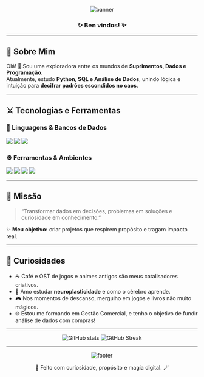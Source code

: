 

<!-- Banner -->
<p align="center">
  <img src="https://capsule-render.vercel.app/api?type=waving&color=0:5C258D,100:4389A2&height=180&section=header&text=🧙‍♀️%20HELLO%20WORD!%20🔮&fontSize=28&fontColor=fff&animation=fadeIn&fontAlignY=35" alt="banner"/>
</p>

<h3 align="center">✨ Ben vindos! ✨</h3>

---

## 🌌 Sobre Mim

Olá! 👋 Sou uma exploradora entre os mundos de **Suprimentos, Dados e Programação**.  
Atualmente, estudo **Python, SQL e Análise de Dados**, unindo lógica e intuição para **decifrar padrões escondidos no caos**.

---

## ⚔️ Tecnologias e Ferramentas

### 🐍 Linguagens & Bancos de Dados  
<p align="left">
  <img src="https://img.shields.io/badge/Python-3776AB?style=for-the-badge&logo=python&logoColor=white"/>
  <img src="https://img.shields.io/badge/SQL-003B57?style=for-the-badge&logo=postgresql&logoColor=white"/>
  <img src="https://img.shields.io/badge/Power%20BI-F2C811?style=for-the-badge&logo=powerbi&logoColor=black"/>
</p>

### ⚙️ Ferramentas & Ambientes  
<p align="left">
  <img src="https://img.shields.io/badge/Git-F05033?style=for-the-badge&logo=git&logoColor=white"/>
  <img src="https://img.shields.io/badge/GitHub-181717?style=for-the-badge&logo=github&logoColor=white"/>
  <img src="https://img.shields.io/badge/VS%20Code-0078D7?style=for-the-badge&logo=visualstudiocode&logoColor=white"/>
  <img src="https://img.shields.io/badge/Ubuntu-E95420?style=for-the-badge&logo=ubuntu&logoColor=white"/>
</p>

---

## 💫 Missão

> “Transformar dados em decisões, problemas em soluções e curiosidade em conhecimento.”  

✨ **Meu objetivo:** criar projetos que respirem propósito e tragam impacto real.  

---

## 🧠 Curiosidades

- ☕ Café e OST de jogos e animes antigos são meus catalisadores criativos.  
- 🧩 Amo estudar **neuroplasticidade** e como o cérebro aprende.  
- 🎮 Nos momentos de descanso, mergulho em jogos e livros não muito mágicos.
- 🌐 Estou me formando em Gestão Comercial, e tenho o objetivo de fundir análise de dados com compras!

---

<!-- Estatísticas -->
<p align="center">
  <img src="https://github-readme-stats.vercel.app/api?username=alv-vitoria&show_icons=true&theme=tokyonight" alt="GitHub stats"/>
  <img src="https://github-readme-streak-stats.herokuapp.com/?user=alv-vitoria&theme=tokyonight" alt="GitHub Streak"/>
</p>

---

<!-- Rodapé -->
<p align="center">
  <img src="https://capsule-render.vercel.app/api?type=waving&color=0:4389A2,100:5C258D&height=120&section=footer" alt="footer"/>
</p>

<p align="center">🌙 Feito com curiosidade, propósito e magia digital. 🪄</p>

